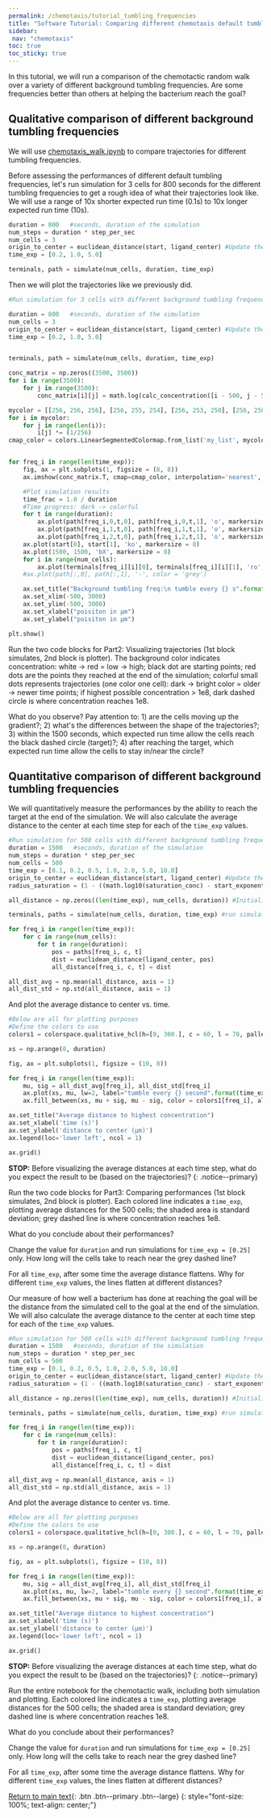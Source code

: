 ```yaml
---
permalink: /chemotaxis/tutorial_tumbling_frequencies
title: "Software Tutorial: Comparing different chemotaxis default tumbling frequencies"
sidebar:
 nav: "chemotaxis"
toc: true
toc_sticky: true
---
```


In this tutorial, we will run a comparison of the chemotactic random walk over a variety of different background tumbling frequencies. Are some frequencies better than others at helping the bacterium reach the goal?

## Qualitative comparison of different background tumbling frequencies

We will use <a href="../downloads/downloadable/chemotaxis_walk.ipynb" download="chemotaxis_walk.ipynb">chemotaxis_walk.ipynb</a> to compare trajectories for different tumbling frequencies.

Before assessing the performances of different default tumbling frequencies, let's run simulation for 3 cells for 800 seconds for the different tumbling frequencies to get a rough idea of what their trajectories look like. We will use a range of 10x shorter expected run time (0.1s) to 10x longer expected run time (10s).

~~~ python
duration = 800   #seconds, duration of the simulation
num_steps = duration * step_per_sec
num_cells = 3
origin_to_center = euclidean_distance(start, ligand_center) #Update the global constant
time_exp = [0.2, 1.0, 5.0]

terminals, path = simulate(num_cells, duration, time_exp)
~~~

Then we will plot the trajectories like we previously did.

~~~ python
#Run simulation for 3 cells with different background tumbling frequencies, Plot path

duration = 800   #seconds, duration of the simulation
num_cells = 3
origin_to_center = euclidean_distance(start, ligand_center) #Update the global constant
time_exp = [0.2, 1.0, 5.0]


terminals, path = simulate(num_cells, duration, time_exp)

conc_matrix = np.zeros((3500, 3500))
for i in range(3500):
    for j in range(3500):
        conc_matrix[i][j] = math.log(calc_concentration([i - 500, j - 500]))

mycolor = [[256, 256, 256], [256, 255, 254], [256, 253, 250], [256, 250, 240], [255, 236, 209], [255, 218, 185], [251, 196, 171], [248, 173, 157], [244, 151, 142], [240, 128, 128]] #from coolors：）
for i in mycolor:
    for j in range(len(i)):
        i[j] *= (1/256)
cmap_color = colors.LinearSegmentedColormap.from_list('my_list', mycolor)


for freq_i in range(len(time_exp)):
    fig, ax = plt.subplots(1, figsize = (8, 8))
    ax.imshow(conc_matrix.T, cmap=cmap_color, interpolation='nearest', extent = [-500, 3000, -500, 3000], origin = 'lower')

    #Plot simulation results
    time_frac = 1.0 / duration
    #Time progress: dark -> colorful
    for t in range(duration):
        ax.plot(path[freq_i,0,t,0], path[freq_i,0,t,1], 'o', markersize = 1, color = (0.2 * time_frac * t, 0.85 * time_frac * t, 0.8 * time_frac * t))
        ax.plot(path[freq_i,1,t,0], path[freq_i,1,t,1], 'o', markersize = 1, color = (0.85 * time_frac * t, 0.2 * time_frac * t, 0.9 * time_frac * t))
        ax.plot(path[freq_i,2,t,0], path[freq_i,2,t,1], 'o', markersize = 1, color = (0.4 * time_frac * t, 0.85 * time_frac * t, 0.1 * time_frac * t))
    ax.plot(start[0], start[1], 'ko', markersize = 8)
    ax.plot(1500, 1500, 'bX', markersize = 8)
    for i in range(num_cells):
        ax.plot(terminals[freq_i][i][0], terminals[freq_i][i][1], 'ro', markersize = 8)
    #ax.plot(path[:,0], path[:,1], '-', color = 'grey')

    ax.set_title("Background tumbling freq:\n tumble every {} s".format(time_exp[freq_i]), x = 0.5, y = 0.9, fontsize = 12)
    ax.set_xlim(-500, 3000)
    ax.set_ylim(-500, 3000)
    ax.set_xlabel("poisiton in μm")
    ax.set_ylabel("poisiton in μm")

plt.show()
~~~

Run the two code blocks for Part2: Visualizing trajectories (1st block simulates, 2nd block is plotter). The background color indicates concentration: white -> red = low -> high; black dot are starting points; red dots are the points they reached at the end of the simulation; colorful small dots represents trajectories (one color one cell): dark -> bright color = older -> newer time points; if highest possible concentration > 1e8, dark dashed circle is where concentration reaches 1e8.

What do you observe? Pay attention to: 1) are the cells moving up the gradient?; 2) what's the differences between the shape of the trajectories?; 3) within the 1500 seconds, which expected run time allow the cells reach the black dashed circle (target)?; 4) after reaching the target, which expected run time allow the cells to stay in/near the circle?

## Quantitative comparison of different background tumbling frequencies

We will quantitatively measure the performances by the ability to reach the target at the end of the simulation. We will also calculate the average distance to the center at each time step for each of the `time_exp` values.

~~~ python
#Run simulation for 500 cells with different background tumbling frequencies, Plot average distance to highest concentration point
duration = 1500   #seconds, duration of the simulation
num_steps = duration * step_per_sec
num_cells = 500
time_exp = [0.1, 0.2, 0.5, 1.0, 2.0, 5.0, 10.0]
origin_to_center = euclidean_distance(start, ligand_center) #Update the global constant
radius_saturation = (1 - ((math.log10(saturation_conc) - start_exponent) / (center_exponent - start_exponent))) * origin_to_center

all_distance = np.zeros((len(time_exp), num_cells, duration)) #Initialize to store results

terminals, paths = simulate(num_cells, duration, time_exp) #run simulation

for freq_i in range(len(time_exp)):
    for c in range(num_cells):
        for t in range(duration):
            pos = paths[freq_i, c, t]
            dist = euclidean_distance(ligand_center, pos)
            all_distance[freq_i, c, t] = dist

all_dist_avg = np.mean(all_distance, axis = 1)
all_dist_std = np.std(all_distance, axis = 1)
~~~

And plot the average distance to center vs. time.

~~~ python
#Below are all for plotting purposes
#Define the colors to use
colors1 = colorspace.qualitative_hcl(h=[0, 300.], c = 60, l = 70, pallete = "dynamic")(len(time_exp))

xs = np.arange(0, duration)

fig, ax = plt.subplots(1, figsize = (10, 8))

for freq_i in range(len(time_exp)):
    mu, sig = all_dist_avg[freq_i], all_dist_std[freq_i]
    ax.plot(xs, mu, lw=2, label="tumble every {} second".format(time_exp[freq_i]), color=colors1[freq_i])
    ax.fill_between(xs, mu + sig, mu - sig, color = colors1[freq_i], alpha=0.1)

ax.set_title("Average distance to highest concentration")
ax.set_xlabel('time (s)')
ax.set_ylabel('distance to center (µm)')
ax.legend(loc='lower left', ncol = 1)

ax.grid()
~~~

**STOP:** Before visualizing the average distances at each time step, what do you expect the result to be (based on the trajectories)?
{: .notice--primary}

Run the two code blocks for Part3: Comparing performances (1st block simulates, 2nd block is plotter). Each colored line indicates a `time_exp`, plotting average distances for the 500 cells; the shaded area is standard deviation; grey dashed line is where concentration reaches 1e8.

What do you conclude about their performances?

Change the value for `duration` and run simulations for `time_exp = [0.25]` only. How long will the cells take to reach near the grey dashed line?

For all `time_exp`, after some time the average distance flattens. Why for different `time_exp` values, the lines flatten at different distances?

Our measure of how well a bacterium has done at reaching the goal will be the distance from the simulated cell to the goal at the end of the simulation. We will also calculate the average distance to the center at each time step for each of the `time_exp` values.

~~~ python
#Run simulation for 500 cells with different background tumbling frequencies, Plot average distance to highest concentration point
duration = 1500   #seconds, duration of the simulation
num_steps = duration * step_per_sec
num_cells = 500
time_exp = [0.1, 0.2, 0.5, 1.0, 2.0, 5.0, 10.0]
origin_to_center = euclidean_distance(start, ligand_center) #Update the global constant
radius_saturation = (1 - ((math.log10(saturation_conc) - start_exponent) / (center_exponent - start_exponent))) * origin_to_center

all_distance = np.zeros((len(time_exp), num_cells, duration)) #Initialize to store results

terminals, paths = simulate(num_cells, duration, time_exp) #run simulation

for freq_i in range(len(time_exp)):
    for c in range(num_cells):
        for t in range(duration):
            pos = paths[freq_i, c, t]
            dist = euclidean_distance(ligand_center, pos)
            all_distance[freq_i, c, t] = dist

all_dist_avg = np.mean(all_distance, axis = 1)
all_dist_std = np.std(all_distance, axis = 1)
~~~

And plot the average distance to center vs. time.

~~~ python
#Below are all for plotting purposes
#Define the colors to use
colors1 = colorspace.qualitative_hcl(h=[0, 300.], c = 60, l = 70, pallete = "dynamic")(len(time_exp))

xs = np.arange(0, duration)

fig, ax = plt.subplots(1, figsize = (10, 8))

for freq_i in range(len(time_exp)):
    mu, sig = all_dist_avg[freq_i], all_dist_std[freq_i]
    ax.plot(xs, mu, lw=2, label="tumble every {} second".format(time_exp[freq_i]), color=colors1[freq_i])
    ax.fill_between(xs, mu + sig, mu - sig, color = colors1[freq_i], alpha=0.1)

ax.set_title("Average distance to highest concentration")
ax.set_xlabel('time (s)')
ax.set_ylabel('distance to center (µm)')
ax.legend(loc='lower left', ncol = 1)

ax.grid()
~~~

**STOP:** Before visualizing the average distances at each time step, what do you expect the result to be (based on the trajectories)?
{: .notice--primary}

Run the entire notebook for the chemotactic walk, including both simulation and plotting. Each colored line indicates a `time_exp`, plotting average distances for the 500 cells; the shaded area is standard deviation; grey dashed line is where concentration reaches 1e8.

What do you conclude about their performances?

Change the value for `duration` and run simulations for `time_exp = [0.25]` only. How long will the cells take to reach near the grey dashed line?

For all `time_exp`, after some time the average distance flattens. Why for different `time_exp` values, the lines flatten at different distances?

[Return to main text](home_conclusion#why-is-bacterial-background-tumbling-frequency-constant-across-species){: .btn .btn--primary .btn--large}
{: style="font-size: 100%; text-align: center;"}
